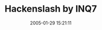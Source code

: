 ---
date: 2005-01-29 15:21:11
link:
  source: delicious
  source_url: https://del.icio.us/roytang
  text: Hackenslash by INQ7
  url: http://www.hackenslash.net/index/index.php
slug: hackenslash-by-inq7
source: delicious
tags:
- games
- pinoy
title: Hackenslash by INQ7
---